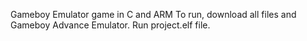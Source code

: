 Gameboy Emulator game in C and ARM
To run, download all files and Gameboy Advance Emulator. Run project.elf file.

